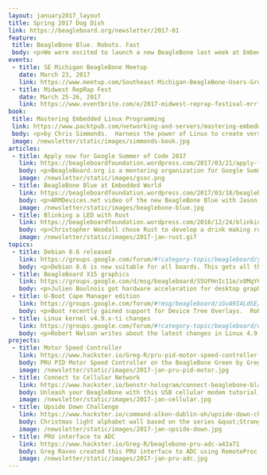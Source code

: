 ```yaml
---
layout: january2017_layout
title: Spring 2017 Dog Dish
link: https://beagleboard.org/newsletter/2017-01
feature:
 title: BeagleBone Blue. Robots. Fast
 body: <p>We were excited to launch a new BeagleBone last week at Embedded World&#58; <strong><a href="http://beagleboard.org/blue/">BeagleBone Blue</a></strong> is a complete, Linux-enabled robotics computer. Community-supported and fully open-source, the real-time performance, flexible networking and rich set of robotics-oriented peripherals make building mobile robots quick and affordable. BeagleBone Blue is available from <a href="https://www.arrow.com/en/products/bbblue/beagleboardorg">Arrow</a>, <a href="https://www.element14.com/community/docs/DOC-84044">Element14</a> and <a href="http://www.mouser.com/new/beagleboardorg/beaglebone-blue/">Mouser</a>.</p> <p>Learn more about the BeagleBone Blue in a <a href="https://www.youtube.com/watch?v=GxmjygZlnJw">quick board tour by Jason Kridner</a>. Schematics, PCB layout and Bill of Materials for the BeagleBone Blue are available on <a href="https://github.com/beagleboard/beaglebone-blue/">GitHub</a>.</p> Compatibles accessories such as robot chassis and cable assemblies are listed on the <a href="https://github.com/beagleboard/beaglebone-blue/wiki/Accessories">BeagleBone Blue wiki</a>. <p><em><strong>&mdash;Christine Long</strong>, Executive Director</em></p>
events:
 - title: SE Michigan BeagleBone Meetup 
   date: March 23, 2017
   link: https://www.meetup.com/Southeast-Michigan-BeagleBone-Users-Group/
 - title: Midwest RepRap Fest
   date: March 25-26, 2017
   link: https://www.eventbrite.com/e/2017-midwest-reprap-festival-mrrf2017-aka-mrrf-tickets-28382784673
book:
 title: Mastering Embedded Linux Programming
 link: https://www.packtpub.com/networking-and-servers/mastering-embedded-linux-programming
 body: <p>by Chris Simmonds.  Harness the power of Linux to create versatile and robust embedded solutions</p>
 image: /newsletter/static/images/simmonds-book.jpg
articles:
 - title: Apply now for Google Summer of Code 2017
   link: https://beagleboardfoundation.wordpress.com/2017/03/21/apply-for-google-summer-of-code/
   body: <p>BeagleBoard.org is a mentoring organization for Google Summer of Code 2017. Student can apply until April 3rd.</p>
   image: /newsletter/static/images/gsoc.png
 - title: BeagleBone Blue at Embedded World
   link: https://beagleboardfoundation.wordpress.com/2017/03/18/beaglebone-blue-at-embedded-world/
   body: <p>ARMDevices.net video of the new BeagleBone Blue with Jason Kridner in our BeagleBoard.org Foundation booth at Embedded World</p>
   image: /newsletter/static/images/beaglebone-blue.jpg
 - title: Blinking a LED with Rust
   link: https://beagleboardfoundation.wordpress.com/2016/12/24/blinking-a-led-with-rust/
   body: <p>Christopher Woodall chose Rust to develop a drink making robot powered by BeagleBone Green Wireless</p>
   image: /newsletter/static/images/2017-jan-rust.gif
topics:
 - title: Debian 8.6 released 
   link: https://groups.google.com/forum/#!category-topic/beagleboard/yCKzPy54a7Q
   body: <p>Debian 8.6 is now suitable for all boards. This gets all the boards to a common base and will aide in community support.</p>
 - title: BeagleBoard X15 graphics
   link: https://groups.google.com/d/msg/beagleboard/S5UFHnIc11o/x0MqY6aIBwAJ
   body: <p>Julien Boulnois got hardware acceleration for desktop graphics on the BeagleBoard X15 </p>
 - title: U-Boot Cape Manager edition
   link: https://groups.google.com/forum/#!msg/beagleboard/iGvA9I4LdSE/cRcBIuqBFgAJ
   body: <p>Boot recently gained support for Device Tree Overlays.  Robert Nelson has released a new Debian image with U-Boot Cape Manager for developer testing.</p>
 - title: Linux kernel v4.9.x-ti changes
   link: https://groups.google.com/forum/#!category-topic/beagleboard/wxxXS907OXY
   body: <p>Robert Nelson writes about the latest changes in Linux 4.9 kernels based on the TI branch</p>
projects:
 - title: Motor Speed Controller
   link: https://www.hackster.io/Greg-R/pru-pid-motor-speed-controller-with-beaglebone-green-ccb805
   body: PRU PID Motor Speed Controller on the BeagleBone Green by Greg Raven
   image: /newsletter/static/images/2017-jan-pru-pid-motor.jpg
 - title: Connect to Cellular Network
   link: https://www.hackster.io/benstr-hologram/connect-beaglebone-black-to-cellular-0e14c2
   body: Unleash your BeagleBone with this USB cellular modem tutorial
   image: /newsletter/static/images/2017-jan-cellular.jpg
 - title: Upside Down Challenge 
   link: https://www.hackster.io/command-alkon-dublin-oh/upside-down-challenge-c7dba7
   body: Christmas light alphabet wall based on the series &quot;Stranger Things&quot;
   image: /newsletter/static/images/2017-jan-upside-down.jpg
 - title: PRU interface to ADC
   link: https://www.hackster.io/Greg-R/beaglebone-pru-adc-a42a71
   body: Greg Raven created this PRU interface to ADC using RemoteProc and RPMsg
   image: /newsletter/static/images/2017-jan-pru-adc.jpg
---
```

